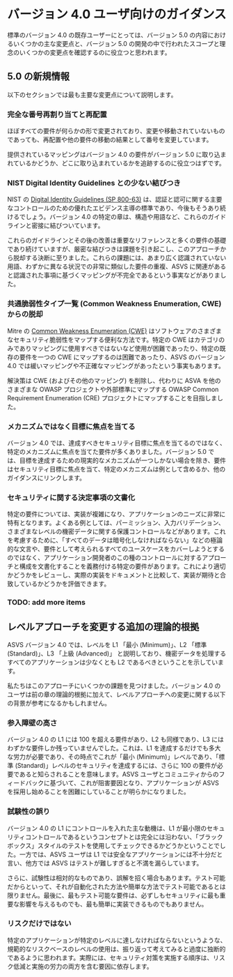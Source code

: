# バージョン 4.0 ユーザ向けのガイダンス

標準のバージョン 4.0 の既存ユーザーにとっては、バージョン 5.0 の内容におけるいくつかの主な変更点と、バージョン 5.0 の開発の中で行われたスコープと理念のいくつかの変更点を確認するのに役立つと思われます。

## 5.0 の新規情報

以下のセクションでは最も主要な変更点について説明します。

### 完全な番号再割り当てと再配置

ほぼすべての要件が何らかの形で変更されており、変更や移動されていないものであっても、再配置や他の要件の移動の結果として番号を変更しています。

提供されているマッピングはバージョン 4.0 の要件がバージョン 5.0 に取り込まれているかどうか、どこに取り込まれているかを追跡するのに役立つはずです。

### NIST Digital Identity Guidelines との少ない結びつき

NIST の [Digital Identity Guidelines (SP 800-63)](https://pages.nist.gov/800-63-3/) は、認証と認可に関する主要なコントロールのための優れたエビデンス主導の標準であり、今後もそうあり続けるでしょう。バージョン 4.0 の特定の章は、構造や用語など、これらのガイドラインと密接に結びついています。

これらのガイドラインとその後の改善は重要なリファレンスと多くの要件の基礎であり続けていますが、厳密な結びつきは課題を引き起こし、このアプローチから脱却する決断に至りました。これらの課題には、あまり広く認識されていない用語、わずかに異なる状況での非常に類似した要件の重複、ASVS に関連があると認識された事項に基づくマッピングが不完全であるという事実などがありました。

### 共通脆弱性タイプ一覧 (Common Weakness Enumeration, CWE) からの脱却

Mitre の [Common Weakness Enumeration (CWE)](https://cwe.mitre.org/) はソフトウェアのさまざまなセキュリティ脆弱性をマップする便利な方法です。特定の CWE はカテゴリのみでありマッピングに使用すべきではないなど使用が困難であったり、特定の既存の要件を一つの CWE にマップするのは困難であったり、ASVS のバージョン 4.0 では緩いマッピングや不正確なマッピングがあったという事実もあります。

解決策は CWE (およびその他のマッピング) を削除し、代わりに ASVA を他のさまざまな OWASP プロジェクトや外部標準にマップする OWASP Common Requirement Enumeration (CRE) プロジェクトにマップすることを目指しました。

### メカニズムではなく目標に焦点を当てる

バージョン 4.0 では、達成すべきセキュリティ目標に焦点を当てるのではなく、特定のメカニズムに焦点を当てた要件が多くありました。バージョン 5.0 では、目標を達成するための現実的なメカニズムが一つしかない場合を除き、要件はセキュリティ目標に焦点を当て、特定のメカニズムは例として含めるか、他のガイダンスにリンクします。

### セキュリティに関する決定事項の文書化

特定の要件については、実装が複雑になり、アプリケーションのニーズに非常に特有となります。よくある例としては、パーミッション、入力バリデーション、さまざまなレベルの機密データに関する保護コントロールなどがあります。これを考慮するために、「すべてのデータは暗号化しなければならない」などの極論的な文言や、要件として考えられるすべてのユースケースをカバーしようとするのではなく、アプリケーション開発者のこの種のコントロールに対するアプローチと構成を文書化することを義務付ける特定の要件があります。これにより適切かどうかをレビューし、実際の実装をドキュメントと比較して、実装が期待と合致しているかどうかを評価できます。

### TODO: add more items

<!--
We set out to ensure that the ASVS 4.0 Level 1 is a comprehensive superset of PCI DSS 3.2.1 Sections 6.5, for application design, coding, testing, secure code reviews, and penetration tests. This necessitated covering buffer overflow and unsafe memory operations in V5, and unsafe memory-related compilation flags in V14, in addition to existing industry-leading application and web service verification requirements.

We have completed the shift of the ASVS from monolithic server-side-only controls, to providing security controls for all modern applications and APIs. In the days of functional programming, server-less API, mobile, cloud, containers, CI/CD and DevSecOps, federation and more, we cannot continue to ignore modern application architecture. Modern applications are designed very differently from those built when the original ASVS was released in 2009. The ASVS must always look far into the future so that we provide sound advice for our primary audience - developers. We have clarified or dropped any requirement that assumes that applications are executed on systems owned by a single organization.

Due to the size of the ASVS 4.0, as well as our desire to become the baseline ASVS for all other ASVS efforts, we have retired the mobile chapter, in favor of the Mobile Application Security Verification Standard (MASVS). We have also retired the Internet of Things appendix, in favor of the IoT Security Verification Standard (ISVS). We thank both the OWASP Mobile Team and OWASP IoT Project Team for their support of the ASVS, and look forward to working with them in the future to provide complementary standards.

Lastly, we have de-duped and retired less impactful controls. Over time, the ASVS started being a comprehensive set of controls, but not all controls equally contribute to producing secure software. This effort to eliminate low-impact items could go further. In a future edition of the ASVS, the Common Weakness Scoring System (CWSS) will help prioritize further those controls that are truly important and those that should be retired.

As of version 4.0, the ASVS will focus solely on being the leading web apps and service standard, covering traditional and modern application architecture, agile security practices and DevSecOps culture.
-->

## レベルアプローチを変更する追加の理論的根拠

ASVS バージョン 4.0 では、レベルを L1 「最小 (Minimum)」、L2 「標準 (Standard)」、L3 「上級 (Advanced)」 と説明しており、機密データを処理するすべてのアプリケーションは少なくとも L2 であるべきということを示しています。

私たちはこのアプローチにいくつかの課題を見つけました。バージョン 4.0 のユーザは前の章の理論的根拠に加えて、レベルアプローチへの変更に関する以下の背景が参考になるかもしれません。

### 参入障壁の高さ

バージョン 4.0 の L1 には 100 を超える要件があり、L2 も同様であり、L3 にはわずかな要件しか残っていませんでした。これは、L1 を達成するだけでも多大な労力が必要であり、その時点でこれが「最小 (Minimum)」レベルであり、「標準 (Standard)」レベルのセキュリティを達成するには、さらに 100 の要件が必要であると知らされることを意味します。ASVS ユーザとコミュニティからのフィードバックに基づいて、これが阻害要因となり、アプリケーションが ASVS を採用し始めることを困難にしていることが明らかになりました。

### 試験性の誤り

バージョン 4.0 の L1 にコントロールを入れた主な動機は、L1 が最小限のセキュリティコントロールであるというコンセプトとは完全には沿わない、「ブラックボックス」スタイルのテストを使用してチェックできるかどうかということでした。一方では、ASVS ユーザは L1 では安全なアプリケーションには不十分だと言い、他方では ASVS はテストが難しすぎると不満を漏らしています。

さらに、試験性は相対的なものであり、誤解を招く場合もあります。テスト可能だからといって、それが自動化された方法や簡単な方法でテスト可能であるとは限りません。最後に、最もテスト可能な要件は、必ずしもセキュリティに最も重要な影響を与えるものでも、最も簡単に実装できるものでもありません。

### リスクだけではない

特定のアプリケーションが特定のレベルに達しなければならないというような、規範的なリスクベースのレベルの使用は、振り返って考えてみると過度に独断的であるように思われます。実際には、セキュリティ対策を実施する順序は、リスク低減と実施の労力の両方を含む要因に依存します。
